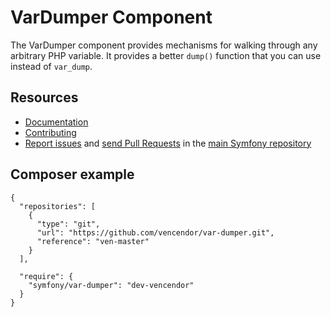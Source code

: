 VarDumper Component
===================

The VarDumper component provides mechanisms for walking through any arbitrary
PHP variable. It provides a better `dump()` function that you can use instead
of `var_dump`.

Resources
---------

  * [Documentation](https://symfony.com/doc/current/components/var_dumper/introduction.html)
  * [Contributing](https://symfony.com/doc/current/contributing/index.html)
  * [Report issues](https://github.com/symfony/symfony/issues) and
    [send Pull Requests](https://github.com/symfony/symfony/pulls)
    in the [main Symfony repository](https://github.com/symfony/symfony)
    
    
Composer example
----------------

    {
      "repositories": [
        {
          "type": "git",
          "url": "https://github.com/vencendor/var-dumper.git",
          "reference": "ven-master"
        }
      ],

      "require": {
        "symfony/var-dumper": "dev-vencendor"
      }
    }


